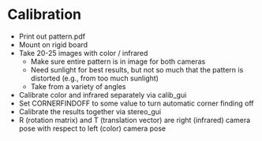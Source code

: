 # Calibration

- Print out pattern.pdf
- Mount on rigid board
- Take 20-25 images with color / infrared
  - Make sure entire pattern is in image for both cameras
  - Need sunlight for best results, but not so much that the pattern is distorted (e.g., from too much sunlight)
  - Take from a variety of angles
- Calibrate color and infrared separately via calib_gui
- Set CORNERFINDOFF to some value to turn automatic corner finding off
- Calibrate the results together via stereo_gui
- R (rotation matrix) and T (translation vector) are right (infrared) camera pose with respect to left (color) camera pose